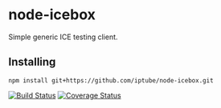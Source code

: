 # node-icebox  #

Simple generic ICE testing client.

## Installing ##

```
npm install git+https://github.com/iptube/node-icebox.git
```

[![Build Status](https://travis-ci.org/iptube/node-icebox.svg?branch=master)](https://travis-ci.org/iptube/node-icebox)
[![Coverage Status](https://coveralls.io/repos/iptube/node-icebox/badge.svg?branch=master&service=github)](https://coveralls.io/github/iptube/node-icebox?branch=master)
